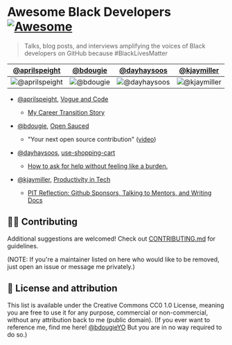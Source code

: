 # Awesome Black Developers [![Awesome](https://awesome.re/badge.svg)](https://awesome.re)
> Talks, blog posts, and interviews amplifying the voices of Black developers on GitHub because #BlackLivesMatter

[@aprilspeight](#aprilspeight) | [@bdougie](#bdougie) | [@dayhaysoos](#dayhaysoos) | [@kjaymiller](#kjaymiller) 
--- | --- | --- | ---
![@aprilspeight](https://avatars.githubusercontent.com/aprilspeight?s=100&v=2) | ![@bdougie](https://avatars.githubusercontent.com/bdougie?s=100&v=2) | ![@dayhaysoos](https://avatars.githubusercontent.com/dayhaysoos?s=100&v=1) | ![@kjaymiller](https://avatars.githubusercontent.com/kjaymiller?s=100&v=1)

* [@aprilspeight](/aprilspeight), [Vogue and Code](https://www.vogueandcode.com/)
  * [My Career Transition Story](https://www.youtube.com/watch?v=kHrm-O3Z4dA&feature=emb_title)

* [@bdougie](/bdougie/), [Open Sauced](https://github.com/open-sauced/open-sauced)
  * "Your next open source contribution" ([video](https://www.youtube.com/watch?v=UzI2Wdl3arE))
  
* [@dayhaysoos](/dayhaysoos), [use-shopping-cart](https://github.com/dayhaysoos/use-shopping-cart)
  * [How to ask for help without feeling like a burden.](https://dayhaysoos.com/how-to-ask-for-help/)

* [@kjaymiller](/kjaymiller), [Productivity in Tech](https://productivityintech.com/)
  * [PIT Reflection: Github Sponsors, Talking to Mentors, and Writing Docs](https://productivityintech.transistor.fm/s2020/10)

## 💅🏾 Contributing

Additional suggestions are welcomed! Check out [CONTRIBUTING.md](CONTRIBUTING.md) for guidelines.

(NOTE: If you're a maintainer listed on here who would like to be removed, just open an issue or message me privately.)

## 📖 License and attribution
This list is available under the Creative Commons CC0 1.0 License, meaning you are free to use it for any purpose, commercial or non-commercial, without any attribution back to me (public domain). (If you ever want to reference me, find me here! [@bdougieYO](http://twitter.com/bdougieYO) But you are in no way required to do so.)
